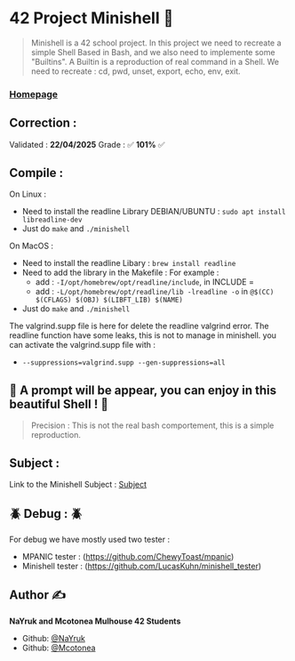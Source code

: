 # 42 Project Minishell 👋

> Minishell is a 42 school project. In this project we need to recreate a simple Shell
> Based in Bash, and we also need to implemente some "Builtins".
> A Builtin is a reproduction of real command in a Shell.
> We need to recreate : cd, pwd, unset, export, echo, env, exit.

### [Homepage](https://github.com/NaYruk/Minishell)

## Correction :

Validated : **22/04/2025**
Grade : ✅ **101%** ✅

## Compile :

On Linux :
- Need to install the readline Library DEBIAN/UBUNTU : `sudo apt install libreadline-dev`
- Just do `make` and `./minishell`

On MacOS :
- Need to install the readline Libary : `brew install readline`
- Need to add the library in the Makefile :
	For example :
	- add : `-I/opt/homebrew/opt/readline/include`, in INCLUDE =
	- add : `-L/opt/homebrew/opt/readline/lib -lreadline -o` 
		in `@$(CC) $(CFLAGS) $(OBJ) $(LIBFT_LIB) $(NAME)`
- Just do `make` and `./minishell`

The valgrind.supp file is here for delete the readline valgrind error.
The readline function have some leaks, this is not to manage in minishell.
you can activate the valgrind.supp file with : 
- `--suppressions=valgrind.supp --gen-suppressions=all`

## 🎉 A prompt will be appear, you can enjoy in this beautiful Shell ! 🎉
> Precision : This is not the real bash comportement, this is a simple reproduction.

## Subject :

Link to the Minishell Subject : [Subject](https://github.com/NaYruk/Minishell/blob/master/Minishell_Subject.pdf)

## 🪲 Debug : 🪲

For debug we have mostly used two tester :
- MPANIC tester : (https://github.com/ChewyToast/mpanic)
- Minishell tester : (https://github.com/LucasKuhn/minishell_tester)

## Author ✍️

**NaYruk and Mcotonea Mulhouse 42 Students**

* Github: [@NaYruk](https://github.com/NaYruk)
* Github: [@Mcotonea](https://github.com/mcotonea42)